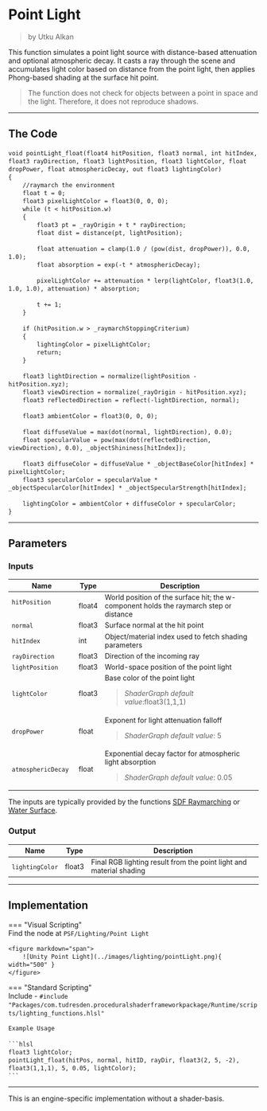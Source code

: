 <div class="container">
    <h1 class="main-heading">Point Light</h1>
    <blockquote class="author">by Utku Alkan</blockquote>
</div>

This function simulates a point light source with distance-based attenuation and optional atmospheric decay. It casts a ray through the scene and accumulates light color based on distance from the point light, then applies Phong-based shading at the surface hit point.

> The function does not check for objects between a point in space and the light. Therefore, it does not reproduce shadows. 

---

## The Code
```hlsl
void pointLight_float(float4 hitPosition, float3 normal, int hitIndex, float3 rayDirection, float3 lightPosition, float3 lightColor, float dropPower, float atmosphericDecay, out float3 lightingColor)
{
    //raymarch the environment    
    float t = 0;
    float3 pixelLightColor = float3(0, 0, 0);
    while (t < hitPosition.w)
    {
        float3 pt = _rayOrigin + t * rayDirection;
        float dist = distance(pt, lightPosition);
    
        float attenuation = clamp(1.0 / (pow(dist, dropPower)), 0.0, 1.0); 
        float absorption = exp(-t * atmosphericDecay);
        
        pixelLightColor += attenuation * lerp(lightColor, float3(1.0, 1.0, 1.0), attenuation) * absorption;

        t += 1;
    }

    if (hitPosition.w > _raymarchStoppingCriterium)
    {
        lightingColor = pixelLightColor;
        return;
    }
    
    float3 lightDirection = normalize(lightPosition - hitPosition.xyz);
    float3 viewDirection = normalize(_rayOrigin - hitPosition.xyz);
    float3 reflectedDirection = reflect(-lightDirection, normal);
    
    float3 ambientColor = float3(0, 0, 0);
    
    float diffuseValue = max(dot(normal, lightDirection), 0.0);
    float specularValue = pow(max(dot(reflectedDirection, viewDirection), 0.0), _objectShininess[hitIndex]);

    float3 diffuseColor = diffuseValue * _objectBaseColor[hitIndex] * pixelLightColor;
    float3 specularColor = specularValue * _objectSpecularColor[hitIndex] * _objectSpecularStrength[hitIndex];
    
    lightingColor = ambientColor + diffuseColor + specularColor;
}
```

---

## Parameters

### Inputs

| Name               | Type     | Description |
|--------------------|----------|-------------|
| `hitPosition`    <img width=50/>   | float4   | World position of the surface hit; the w-component holds the raymarch step or distance |
| `normal`           | float3   | Surface normal at the hit point |
| `hitIndex`         | int    | Object/material index used to fetch shading parameters |
| `rayDirection`     | float3   | Direction of the incoming ray |
| `lightPosition`    | float3   | World-space position of the point light |
| `lightColor`       | float3   | Base color of the point light <br> <blockquote>*ShaderGraph default value*:float3(1,1,1)</blockquote> |
| `dropPower`        | float    | Exponent for light attenuation falloff <br> <blockquote>*ShaderGraph default value*: 5</blockquote>|
| `atmosphericDecay` | float    | Exponential decay factor for atmospheric light absorption <br> <blockquote>*ShaderGraph default value*: 0.05</blockquote>|

The inputs are typically provided by the functions [SDF Raymarching](../sdfs/raymarching.md) or [Water Surface](../water/waterSurface.md).

### Output
| Name            | Type     | Description |
|-----------------|----------|-------------|
| `lightingColor`   | float3   | Final RGB lighting result from the point light and material shading |

---

## Implementation

=== "Visual Scripting"  
    Find the node at ```PSF/Lighting/Point Light```

    <figure markdown="span">
        ![Unity Point Light](../images/lighting/pointLight.png){ width="500" }
    </figure>

=== "Standard Scripting"  
    Include - ```#include "Packages/com.tudresden.proceduralshaderframeworkpackage/Runtime/scripts/lighting_functions.hlsl"```

    Example Usage

    ```hlsl
    float3 lightColor;
    pointLight_float(hitPos, normal, hitID, rayDir, float3(2, 5, -2), float3(1,1,1), 5, 0.05, lightColor);
    ```

---

This is an engine-specific implementation without a shader-basis.